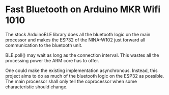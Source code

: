 # Fast Bluetooth on Arduino MKR Wifi 1010

The stock ArduinoBLE library does all the bluetooth logic on the main processor
and makes the ESP32 of the NINA-W102 just forward all communication to the
bluetooth unit.

BLE.poll() may wait as long as the connection interval. This wastes all the
processing power the ARM core has to offer.

One could make the existing implementation asynchronous. Instead, this project
aims to do as much of the bluetooth logic on the ESP32 as possible. The main
processor shall only tell the coprocessor when some characteristic should change.
